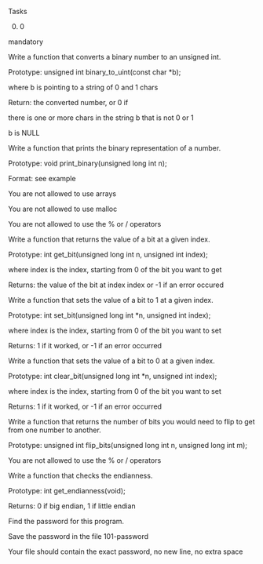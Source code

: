 Tasks

0. 0

mandatory

Write a function that converts a binary number to an unsigned int.



Prototype: unsigned int binary_to_uint(const char *b);

where b is pointing to a string of 0 and 1 chars

Return: the converted number, or 0 if

there is one or more chars in the string b that is not 0 or 1

b is NULL

Write a function that prints the binary representation of a number.



Prototype: void print_binary(unsigned long int n);

Format: see example

You are not allowed to use arrays

You are not allowed to use malloc

You are not allowed to use the % or / operators

Write a function that returns the value of a bit at a given index.



Prototype: int get_bit(unsigned long int n, unsigned int index);

where index is the index, starting from 0 of the bit you want to get

Returns: the value of the bit at index index or -1 if an error occured

Write a function that sets the value of a bit to 1 at a given index.



Prototype: int set_bit(unsigned long int *n, unsigned int index);

where index is the index, starting from 0 of the bit you want to set

Returns: 1 if it worked, or -1 if an error occurred

Write a function that sets the value of a bit to 0 at a given index.



Prototype: int clear_bit(unsigned long int *n, unsigned int index);

where index is the index, starting from 0 of the bit you want to set

Returns: 1 if it worked, or -1 if an error occurred

Write a function that returns the number of bits you would need to flip to get from one number to another.



Prototype: unsigned int flip_bits(unsigned long int n, unsigned long int m);

You are not allowed to use the % or / operators

Write a function that checks the endianness.



Prototype: int get_endianness(void);

Returns: 0 if big endian, 1 if little endian

Find the password for this program.



Save the password in the file 101-password

Your file should contain the exact password, no new line, no extra space
